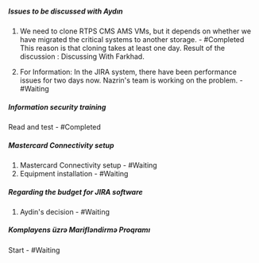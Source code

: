 ##### Issues to be discussed with Aydın
1. We need to clone RTPS CMS AMS VMs, but it depends on whether we have migrated the critical systems to another storage. - #Completed 
This reason is that cloning takes at least one day. 
Result of the discussion  : Discussing With Farkhad. 

2. For Information: In the JIRA system, there have been performance issues for two days now. Nazrin's team is working on the problem. - #Waiting 
##### Information security training
Read and test - #Completed 
##### Mastercard Connectivity setup
1. Mastercard Connectivity setup - #Waiting 
2. Equipment installation - #Waiting 
##### Regarding the budget for JIRA software
1. Aydin's decision - #Waiting 

##### Komplayens üzrə Marifləndirmə Proqramı
Start - #Waiting 


